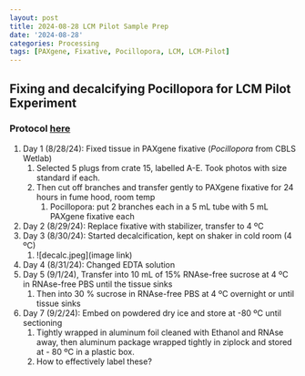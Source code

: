 ```yaml
---
layout: post
title: 2024-08-28 LCM Pilot Sample Prep
date: '2024-08-28'
categories: Processing
tags: [PAXgene, Fixative, Pocillopora, LCM, LCM-Pilot]
---
```


## Fixing and decalcifying Pocillopora for LCM Pilot Experiment

### Protocol [here](https://zdellaert.github.io/ZD_Putnam_Lab_Notebook/PAXgene-Fix-Decalc-Protocol/)

1. Day 1 (8/28/24): Fixed tissue in PAXgene fixative (*Pocillopora* from CBLS Wetlab)
   1. Selected 5 plugs from crate 15, labelled A-E. Took photos with size standard if each.
   2. Then cut off branches and transfer gently to PAXgene fixative for 24 hours in fume hood, room temp
      1. Pocillopora: put 2 branches each in a 5 mL tube with 5 mL PAXgene fixative each
2. Day 2 (8/29/24): Replace fixative with stabilizer, transfer to 4 ºC
3. Day 3 (8/30/24): Started decalcification, kept on shaker in cold room (4 ºC)
   1. ![decalc.jpeg](image link)
4. Day 4 (8/31/24): Changed EDTA solution
5. Day 5 (9/1/24), Transfer into 10 mL of 15% RNAse-free sucrose at 4 ºC in RNAse-free PBS until the tissue sinks
   1. Then into 30 % sucrose in RNAse-free PBS at 4 ºC overnight or until tissue sinks
6. Day 7 (9/2/24): Embed on powdered dry ice and store at -80 ºC until sectioning
   1. Tightly wrapped in aluminum foil cleaned with Ethanol and RNAse away, then aluminum package wrapped tightly in ziplock and stored at - 80 ºC in a plastic box.
   2. How to effectively label these?
